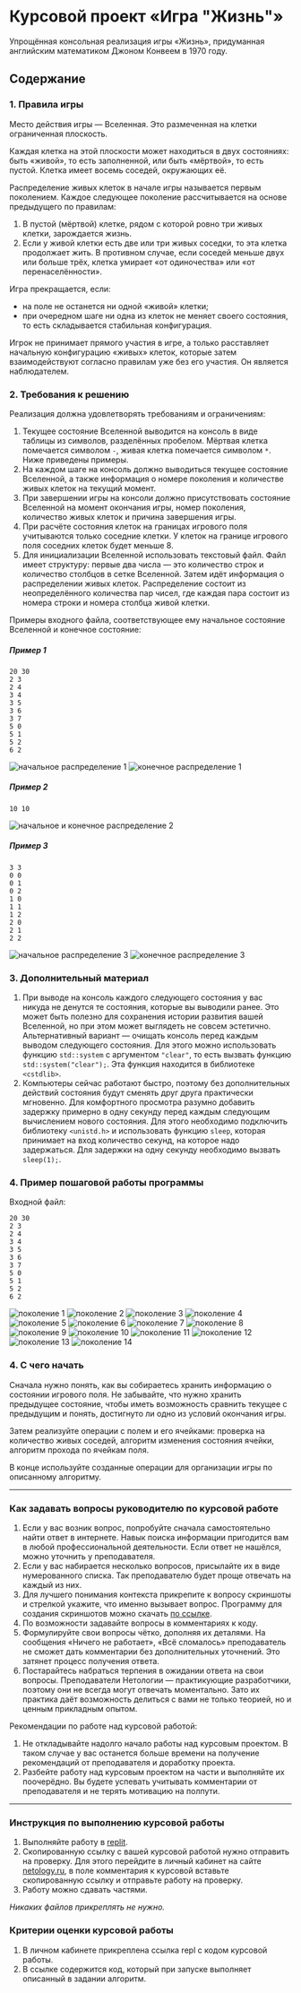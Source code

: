 # Курсовой проект «Игра "Жизнь"»

Упрощённая консольная реализация игры «Жизнь», придуманная английским математиком Джоном Конвеем в 1970 году.

## Содержание

### 1. Правила игры
Место действия игры — Вселенная. Это размеченная на клетки ограниченная плоскость.

Каждая клетка на этой плоскости может находиться в двух состояниях: быть «живой», то есть заполненной, или быть «мёртвой», то есть пустой. Клетка имеет восемь соседей, окружающих её.

Распределение живых клеток в начале игры называется первым поколением. Каждое следующее поколение рассчитывается на основе предыдущего по правилам:
1. В пустой (мёртвой) клетке, рядом с которой ровно три живых клетки, зарождается жизнь.
2. Если у живой клетки есть две или три живых соседки, то эта клетка продолжает жить. В противном случае, если соседей меньше двух или больше трёх, клетка умирает «от одиночества» или «от перенаселённости».

Игра прекращается, если:
-   на поле не останется ни одной «живой» клетки;
-   при очередном шаге ни одна из клеток не меняет своего состояния, то есть складывается стабильная конфигурация.
  
Игрок не принимает прямого участия в игре, а только расставляет начальную конфигурацию «живых» клеток, которые затем взаимодействуют согласно правилам уже без его участия. Он является наблюдателем.

### 2. Требования к решению

Реализация должна удовлетворять требованиям и ограничениям:
1. Текущее состояние Вселенной выводится на консоль в виде таблицы из символов, разделённых пробелом. Мёртвая клетка помечается символом `-`, живая клетка помечается символом `*`. Ниже приведены примеры.
2. На каждом шаге на консоль должно выводиться текущее состояние Вселенной, а также информация о номере поколения и количестве живых клеток на текущий момент.
3. При завершении игры на консоли должно присутствовать состояние Вселенной на момент окончания игры, номер поколения, количество живых клеток и причина завершения игры.
4. При расчёте состояния клеток на границах игрового поля учитываются только соседние клетки. У клеток на границе игрового поля соседних клеток будет меньше 8.
5. Для инициализации Вселенной использовать текстовый файл. Файл имеет структуру: первые два числа — это количество строк и количество столбцов в сетке Вселенной. Затем идёт информация о распределении живых клеток. Распределение состоит из неопределённого количества пар чисел, где каждая пара состоит из номера строки и номера столбца живой клетки.

Примеры входного файла, соответствующее ему начальное состояние Вселенной и конечное состояние:

##### Пример 1
```
20 30
2 3
2 4
3 4
3 5
3 6
3 7
5 0
5 1
5 2
6 2
```  
![начальное распределение 1](./images/1_start.png)
![конечное распределение 1](./images/1_end.png)
##### Пример 2
```
10 10
```  
![начальное и конечное распределение 2](./images/2_start_end.png)
##### Пример 3
```
3 3
0 0
0 1
0 2
1 0
1 1
1 2
2 0
2 1
2 2
```  
![начальное распределение 3](./images/3_start.png)
![конечное распределение 3](./images/3_end.png)

### 3. Дополнительный материал
1. При выводе на консоль каждого следующего состояния у вас никуда не денутся те состояния, которые вы выводили ранее. Это может быть полезно для сохранения истории развития вашей Вселенной, но при этом может выглядеть не совсем эстетично.
Альтернативный вариант — очищать консоль перед каждым выводом следующего состояния. Для этого можно использовать функцию `std::system` с аргументом `"clear"`, то есть вызвать функцию `std::system("clear");`. Эта функция находится в библиотеке `<cstdlib>`.
2. Компьютеры сейчас работают быстро, поэтому без дополнительных действий состояния будут сменять друг друга практически мгновенно. Для комфортного просмотра разумно добавить задержку примерно в одну секунду перед каждым следующим вычислением нового состояния. Для этого необходимо подключить библиотеку `<unistd.h>` и использовать функцию `sleep`, которая принимает на вход количество секунд, на которое надо задержаться. Для задержки на одну секунду необходимо вызвать `sleep(1);`.

### 4. Пример пошаговой работы программы
Входной файл:
```
20 30
2 3
2 4
3 4
3 5
3 6
3 7
5 0
5 1
5 2
6 2
```
![поколение 1](./images/gen1.png)
![поколение 2](./images/gen2.png)
![поколение 3](./images/gen3.png)
![поколение 4](./images/gen4.png)
![поколение 5](./images/gen5.png)
![поколение 6](./images/gen6.png)
![поколение 7](./images/gen7.png)
![поколение 8](./images/gen8.png)
![поколение 9](./images/gen9.png)
![поколение 10](./images/gen10.png)
![поколение 11](./images/gen11.png)
![поколение 12](./images/gen12.png)
![поколение 13](./images/gen13.png)
![поколение 14](./images/gen14.png)

### 4. С чего начать
Сначала нужно понять, как вы собираетесь хранить информацию о состоянии игрового поля. Не забывайте, что нужно хранить предыдущее состояние, чтобы иметь возможность сравнить текущее с предыдущим и понять, достигнуто ли одно из условий окончания игры.

Затем реализуйте операции с полем и его ячейками: проверка на количество живых соседей, алгоритм изменения состояния ячейки, алгоритм прохода по ячейкам поля.

В конце используйте созданные операции для организации игры по описанному алгоритму.

______

### Как задавать вопросы руководителю по курсовой работе

1. Если у вас возник вопрос, попробуйте сначала самостоятельно найти ответ в интернете. Навык поиска информации пригодится вам в любой профессиональной деятельности. Если ответ не нашёлся, можно уточнить у преподавателя.
2. Если у вас набирается несколько вопросов, присылайте их в виде нумерованного списка. Так преподавателю будет проще отвечать на каждый из них.
3. Для лучшего понимания контекста прикрепите к вопросу скриншоты и стрелкой укажите, что именно вызывает вопрос. Программу для создания скриншотов можно скачать [по ссылке](https://app.prntscr.com/ru/).
4. По возможности задавайте вопросы в комментариях к коду.
5. Формулируйте свои вопросы чётко, дополняя их деталями. На сообщения «Ничего не работает», «Всё сломалось» преподаватель не сможет дать комментарии без дополнительных уточнений. Это затянет процесс получения ответа. 
6. Постарайтесь набраться терпения в ожидании ответа на свои вопросы. Преподаватели Нетологии — практикующие разработчики, поэтому они не всегда могут отвечать моментально. Зато их практика даёт возможность делиться с вами не только теорией, но и ценным прикладным опытом.  

Рекомендации по работе над курсовой работой:

1. Не откладывайте надолго начало работы над курсовым проектом. В таком случае у вас останется больше времени на получение рекомендаций от преподавателя и доработку проекта.
2. Разбейте работу над курсовым проектом на части и выполняйте их поочерёдно. Вы будете успевать учитывать комментарии от преподавателя и не терять мотивацию на полпути. 

______

### Инструкция по выполнению курсовой работы

1. Выполняйте работу в [replit](http://repl.it/).
2. Скопированную ссылку с вашей курсовой работой нужно отправить на проверку. Для этого перейдите в личный кабинет на сайте [netology.ru](http://netology.ru/), в поле комментария к курсовой вставьте скопированную ссылку и отправьте работу на проверку.
3. Работу можно сдавать частями.

_Никаких файлов прикреплять не нужно._

### Критерии оценки курсовой работы

1. В личном кабинете прикреплена ссылка repl с кодом курсовой работы.
2. В ссылке содержится код, который при запуске выполняет описанный в задании алгоритм.
